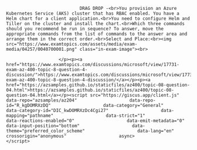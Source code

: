 <p class="card-text">
							
								DRAG DROP -<br>You provision an Azure Kubernetes Service (AKS) cluster that has RBAC enabled. You have a Helm chart for a client application.<br>You need to configure Helm and Tiller on the cluster and install the chart.<br>Which three commands should you recommend be run in sequence? To answer, move the appropriate commands from the list of commands to the answer area and arrange them in the correct order.<br>Select and Place:<br><img src="https://www.examtopics.com/assets/media/exam-media/04257/0040700001.png" class="in-exam-image"><br>
							
						</p><p><a href="https://www.examtopics.com/discussions/microsoft/view/17731-exam-az-400-topic-8-question-4-discussion/">https://www.examtopics.com/discussions/microsoft/view/17731-exam-az-400-topic-8-question-4-discussion/</a></p><p><a href="https://azsamples.github.io/staticfiles/az400/topic-08-question-04.html">https://azsamples.github.io/staticfiles/az400/topic-08-question-04.html</a></p><script src="https://giscus.app/client.js"                    data-repo="azsamples/az204"                    data-repo-id="R_kgDOMRXzDQ"                    data-category="General"                    data-category-id="DIC_kwDOMRXzDc4Cgi27"                    data-mapping="pathname"                    data-strict="1"                    data-reactions-enabled="0"                    data-emit-metadata="0"                    data-input-position="bottom"                    data-theme="preferred_color_scheme"                    data-lang="en"                    crossorigin="anonymous"                    async>                    </script>